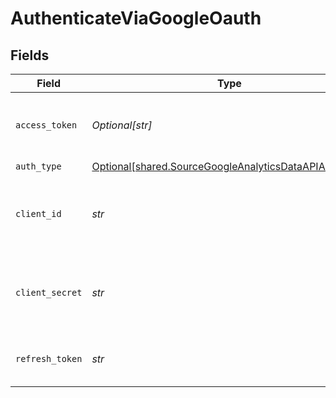 # AuthenticateViaGoogleOauth


## Fields

| Field                                                                                                                | Type                                                                                                                 | Required                                                                                                             | Description                                                                                                          |
| -------------------------------------------------------------------------------------------------------------------- | -------------------------------------------------------------------------------------------------------------------- | -------------------------------------------------------------------------------------------------------------------- | -------------------------------------------------------------------------------------------------------------------- |
| `access_token`                                                                                                       | *Optional[str]*                                                                                                      | :heavy_minus_sign:                                                                                                   | Access Token for making authenticated requests.                                                                      |
| `auth_type`                                                                                                          | [Optional[shared.SourceGoogleAnalyticsDataAPIAuthType]](../../models/shared/sourcegoogleanalyticsdataapiauthtype.md) | :heavy_minus_sign:                                                                                                   | N/A                                                                                                                  |
| `client_id`                                                                                                          | *str*                                                                                                                | :heavy_check_mark:                                                                                                   | The Client ID of your Google Analytics developer application.                                                        |
| `client_secret`                                                                                                      | *str*                                                                                                                | :heavy_check_mark:                                                                                                   | The Client Secret of your Google Analytics developer application.                                                    |
| `refresh_token`                                                                                                      | *str*                                                                                                                | :heavy_check_mark:                                                                                                   | The token for obtaining a new access token.                                                                          |